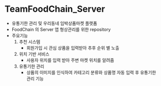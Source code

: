 # TeamFoodChain_Server

+ 유통기한 관리 및 우리동네 임박상품마켓 플랫폼
+ FoodChain 의 Server 앱 형상관리를 위한 repository
+ 주요기능
  1. 추천 시스템
     + 회원가입 시 관심 상품을 입력받아 추후 순위 별 노출
  2. 위치 기반 서비스
     + 사용자 위치를 입력 받아 주변 마켓 위치를 알려줌
  3. 유통기한 관리
     + 상품의 이미지를 인식하여 카테고리 분류와 상품명 자동 입력 후 유통기한 관리 기능
